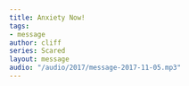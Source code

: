 ```yaml
---
title: Anxiety Now!
tags:
- message
author: cliff
series: Scared
layout: message
audio: "/audio/2017/message-2017-11-05.mp3"
---
```


